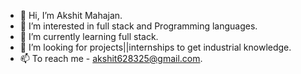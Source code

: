 - 👋 Hi, I’m Akshit Mahajan.
- 👀 I’m interested in full stack and Programming languages.
- 🌱 I’m currently learning full stack.
- 💞️ I’m looking for projects||internships to get industrial knowledge.
- 📫 To reach me - akshit628325@gmail.com.
